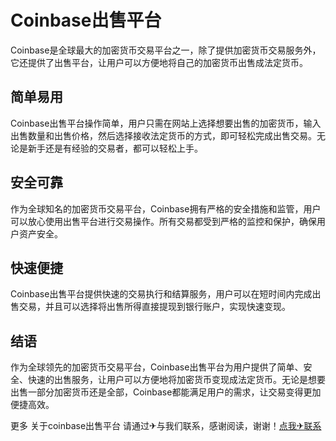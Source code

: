 # Coinbase出售平台

Coinbase是全球最大的加密货币交易平台之一，除了提供加密货币交易服务外，它还提供了出售平台，让用户可以方便地将自己的加密货币出售成法定货币。

## 简单易用

Coinbase出售平台操作简单，用户只需在网站上选择想要出售的加密货币，输入出售数量和出售价格，然后选择接收法定货币的方式，即可轻松完成出售交易。无论是新手还是有经验的交易者，都可以轻松上手。

## 安全可靠

作为全球知名的加密货币交易平台，Coinbase拥有严格的安全措施和监管，用户可以放心使用出售平台进行交易操作。所有交易都受到严格的监控和保护，确保用户资产安全。

## 快速便捷

Coinbase出售平台提供快速的交易执行和结算服务，用户可以在短时间内完成出售交易，并且可以选择将出售所得直接提现到银行账户，实现快速变现。

## 结语

作为全球领先的加密货币交易平台，Coinbase出售平台为用户提供了简单、安全、快速的出售服务，让用户可以方便地将加密货币变现成法定货币。无论是想要出售一部分加密货币还是全部，Coinbase都能满足用户的需求，让交易变得更加便捷高效。

更多 关于coinbase出售平台 请通过✈与我们联系，感谢阅读，谢谢！[点我✈联系](https://ss.k02.cc)